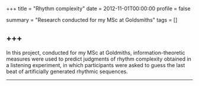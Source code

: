 +++
title = "Rhythm complexity"
date = 2012-11-01T00:00:00
profile = false

summary = "Research conducted for my MSc at Goldsmiths"
tags = []

+++
---

In this project, conducted for my MSc at Goldmiths, information-theoretic measures were used to predict judgments of rhythm complexity obtained in a listening experiment, in which participants were asked to guess the last beat of artificially generated rhythmic sequences.

---